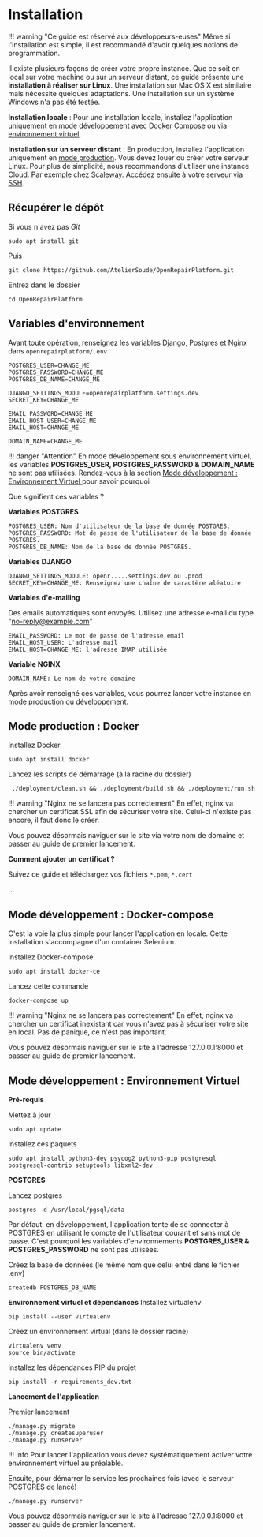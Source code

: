 # Installation

!!! warning "Ce guide est réservé aux développeurs-euses"
    Même si l'installation est simple, il est recommandé d'avoir quelques notions de programmation.

Il existe plusieurs façons de créer votre propre instance. Que ce soit en local sur votre machine ou sur un serveur distant, ce guide présente une **installation à réaliser sur Linux**. Une installation sur Mac OS X est similaire mais nécessite quelques adaptations. Une installation sur un système Windows n'a pas été testée. 

**Installation locale** :
Pour une installation locale, installez l'application uniquement en mode développement [avec Docker Compose](#mode-developpement-docker-compose) ou via [environnement virtuel](#mode-developpement-environnement-virtuel). 

**Installation sur un serveur distant** :
En production, installez l'application uniquement en [mode production](#mode-production-docker).
Vous devez louer ou créer votre serveur Linux. Pour plus de simplicité, nous recommandons d'utiliser 
une instance Cloud. Par exemple chez [Scaleway](https://www.scaleway.com/fr/elements/). 
Accédez ensuite à votre serveur via [SSH](https://www.scaleway.com/en/docs/configure-new-ssh-key/). 


## Récupérer le dépôt
Si vous n'avez pas *Git*
```
sudo apt install git
```

Puis
```
git clone https://github.com/AtelierSoude/OpenRepairPlatform.git
```
Entrez dans le dossier
```
cd OpenRepairPlatform
```


## Variables d'environnement 

Avant toute opération, renseignez les variables Django, Postgres et Nginx dans `openrepairplatform/.env` 

```
POSTGRES_USER=CHANGE_ME 
POSTGRES_PASSWORD=CHANGE_ME
POSTGRES_DB_NAME=CHANGE_ME

DJANGO_SETTINGS_MODULE=openrepairplatform.settings.dev
SECRET_KEY=CHANGE_ME

EMAIL_PASSWORD=CHANGE_ME
EMAIL_HOST_USER=CHANGE_ME
EMAIL_HOST=CHANGE_ME

DOMAIN_NAME=CHANGE_ME
```

!!! danger "Attention"
    En mode développement sous environnement virtuel, les variables **POSTGRES_USER, POSTGRES_PASSWORD & DOMAIN_NAME** ne sont pas utilisées. Rendez-vous à la section [Mode développement : Environnement Virtuel ](#mode-developpement-environnement-virtuel) pour savoir pourquoi

Que signifient ces variables ?

**Variables POSTGRES**
```
POSTGRES_USER: Nom d'utilisateur de la base de donnée POSTGRES.
POSTGRES_PASSWORD: Mot de passe de l'utilisateur de la base de donnée POSTGRES.
POSTGRES_DB_NAME: Nom de la base de donnée POSTGRES. 

```

**Variables DJANGO**
```
DJANGO_SETTINGS_MODULE: openr.....settings.dev ou .prod
SECRET_KEY=CHANGE_ME: Renseignez une chaîne de caractère aléatoire 
```

**Variables d'e-mailing**

Des emails automatiques sont envoyés. Utilisez une adresse e-mail du type "no-reply@example.com"
```
EMAIL_PASSWORD: Le mot de passe de l'adresse email
EMAIL_HOST_USER: L'adresse mail 
EMAIL_HOST=CHANGE_ME: l'adresse IMAP utilisée 
```
**Variable NGINX**
```
DOMAIN_NAME: Le nom de votre domaine
```

Après avoir renseigné ces variables, vous pourrez lancer votre instance en mode production ou développement. 


## Mode production : Docker

Installez Docker 
```
sudo apt install docker
```

Lancez les scripts de démarrage (à la racine du dossier)
```
 ./deployment/clean.sh && ./deployment/build.sh && ./deployment/run.sh 
```

!!! warning "Nginx ne se lancera pas correctement"
    En effet, nginx va chercher un certificat SSL afin de sécuriser votre site. Celui-ci n'existe pas encore, il faut donc le créer.

Vous pouvez désormais naviguer sur le site via votre nom de domaine et passer au guide de premier lancement.

**Comment ajouter un certificat ?**

Suivez ce guide et téléchargez vos fichiers `*.pem`, `*.cert` 

...


## Mode développement : Docker-compose 

C'est la voie la plus simple pour lancer l'application en locale. Cette installation s'accompagne d'un container Selenium. 

Installez Docker-compose 
```
sudo apt install docker-ce
```

Lancez cette commande
```
docker-compose up
```

!!! warning "Nginx ne se lancera pas correctement"
    En effet, nginx va chercher un certificat inexistant car vous n'avez pas à sécuriser votre site en local. Pas de panique, ce n'est pas important. 

Vous pouvez désormais naviguer sur le site à l'adresse 127.0.0.1:8000 et passer au guide de premier lancement.

## Mode développement : Environnement Virtuel 

**Pré-requis**

Mettez à jour 
```
sudo apt update
```

Installez ces paquets 
```
sudo apt install python3-dev psycog2 python3-pip postgresql postgresql-contrib setuptools libxml2-dev
```

**POSTGRES**

Lancez postgres
```
postgres -d /usr/local/pgsql/data
```
Par défaut, en développement, l'application tente de se connecter à POSTGRES en utilisant le compte de l'utilisateur courant et sans mot de passe. C'est pourquoi les variables d'environnements **POSTGRES_USER & POSTGRES_PASSWORD** ne sont pas utilisées. 

Créez la base de données (le même nom que celui entré dans le fichier .env)
```
createdb POSTGRES_DB_NAME
```

**Environnement virtuel et dépendances**
Installez virtualenv 
```
pip install --user virtualenv
```

Créez un environnement virtual (dans le dossier racine)
```
virtualenv venv
source bin/activate
```

Installez les dépendances PIP du projet 
```
pip install -r requirements_dev.txt 
```

**Lancement de l'application**

Premier lancement 
```
./manage.py migrate
./manage.py createsuperuser
./manage.py runserver
```
!!! info 
    Pour lancer l'application vous devez systématiquement activer votre environnement virtuel au préalable.

Ensuite, pour démarrer le service les prochaines fois (avec le serveur POSTGRES de lancé)
```
./manage.py runserver
```

Vous pouvez désormais naviguer sur le site à l'adresse 127.0.0.1:8000 et passer au guide de premier lancement.

